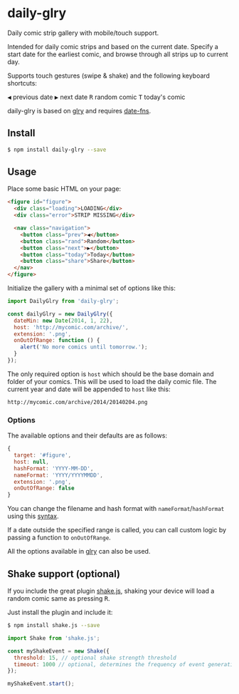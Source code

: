# daily-glry

Daily comic strip gallery with mobile/touch support.

Intended for daily comic strips and based on the current date. Specify a start date for the earliest comic, and browse through all strips up to current day.

Supports touch gestures (swipe & shake) and the following keyboard shortcuts:

<kbd>◀</kbd> previous date
<kbd>▶</kbd> next date
<kbd>R</kbd> random comic
<kbd>T</kbd> today's comic

daily-glry is based on [glry](https://github.com/omichelsen/glry.git) and requires [date-fns](https://github.com/date-fns/date-fns).

## Install

```bash
$ npm install daily-glry --save
```

## Usage

Place some basic HTML on your page:

```html
<figure id="figure">
  <div class="loading">LOADING</div>
  <div class="error">STRIP MISSING</div>

  <nav class="navigation">
    <button class="prev">◀</button>
    <button class="rand">Random</button>
    <button class="next">▶</button>
    <button class="today">Today</button>
    <button class="share">Share</button>
  </nav>
</figure>
```

Initialize the gallery with a minimal set of options like this:

```js
import DailyGlry from 'daily-glry';

const dailyGlry = new DailyGlry({
  dateMin: new Date(2014, 1, 22),
  host: 'http://mycomic.com/archive/',
  extension: '.png',
  onOutOfRange: function () {
    alert('No more comics until tomorrow.');
  }
});
```

The only required option is `host` which should be the base domain and folder of your comics. This will be used to load the daily comic file. The current year and date will be appended to `host` like this:

    http://mycomic.com/archive/2014/20140204.png

### Options

The available options and their defaults are as follows:

```js
{
  target: '#figure',
  host: null,
  hashFormat: 'YYYY-MM-DD',
  nameFormat: 'YYYY/YYYYMMDD',
  extension: '.png',
  onOutOfRange: false
}
```

You can change the filename and hash format with `nameFormat`/`hashFormat` using this [syntax](https://date-fns.org/v2.16.1/docs/parse).

If a date outside the specified range is called, you can call custom logic by passing a function to `onOutOfRange`.

All the options available in [glry](https://github.com/omichelsen/glry) can also be used.

## Shake support (optional)

If you include the great plugin [shake.js](https://github.com/alexgibson/shake.js), shaking your device will load a random comic same as pressing <kbd>R</kbd>.

Just install the plugin and include it:

```bash
$ npm install shake.js --save
```

```js
import Shake from 'shake.js';

const myShakeEvent = new Shake({
  threshold: 15, // optional shake strength threshold
  timeout: 1000 // optional, determines the frequency of event generation
});

myShakeEvent.start();
```
